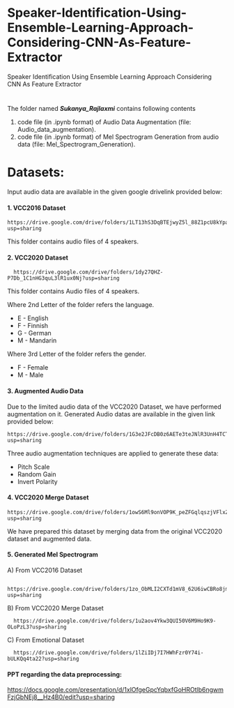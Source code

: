 # Speaker-Identification-Using-Ensemble-Learning-Approach-Considering-CNN-As-Feature-Extractor
Speaker Identification Using Ensemble Learning Approach Considering CNN As Feature Extractor

# 

The folder named ***Sukanya_Rajlaxmi*** contains following contents 
1. code file (in .ipynb format) of Audio Data Augmentation (file: Audio_data_augmentation).
2. code file (in .ipynb format) of Mel Spectrogram Generation from audio data (file: Mel_Spectrogram_Generation).


# **Datasets:**

Input audio data are available in the given google drivelink provided below:

#### 1. VCC2016 Dataset 
  
    https://drive.google.com/drive/folders/1LT13hS3DqBTEjwyZ5l_88Z1pcU8kYpa0?usp=sharing
    
This folder contains audio files of 4 speakers.
    
#### 2. VCC2020 Dataset

      https://drive.google.com/drive/folders/1dy27QHZ-P7Db_1C1nHG3quL3lR1ux0Nj?usp=sharing
      
  This folder contains Audio files of 4 speakers.
      
   Where 2nd Letter of the folder refers the language.
   
* E - English
* F - Finnish
* G - German 
* M - Mandarin 
      
      
Where 3rd Letter of the folder refers the gender.
   
* F - Female
* M - Male
      
#### 3. Augmented Audio Data
    
  Due to the limited audio data of the VCC2020 Dataset, we have performed augmentation on it. Generated Audio datas are available in the given link provided below:

   
    https://drive.google.com/drive/folders/1G3e2JFcDB0z6AETe3teJNlR3UnH4TCTS?usp=sharing
    
  Three audio augmentation techniques are applied to generate these data:
    
  * Pitch Scale
  * Random Gain
  * Invert Polarity


#### 4. VCC2020 Merge Dataset
      
    https://drive.google.com/drive/folders/1owS6Ml9onVOP9K_peZFGqlqszjVFlxZG?usp=sharing
    
 We have prepared this dataset by merging data from the original VCC2020 dataset and augmented data.
 
 
#### 5. Generated Mel Spectrogram

  A) From VCC2016 Dataset
  
        https://drive.google.com/drive/folders/1zo_ObMLI2CXTd1mV8_62U6iwCBRo8jmY?usp=sharing
        
  B) From VCC2020 Merge Dataset
  
      https://drive.google.com/drive/folders/1u2aov4Ykw3QUI50V6M9Ho9K9-OLoPzL3?usp=sharing
      
  C) From Emotional Dataset
  
      https://drive.google.com/drive/folders/1lZiIDj7I7HWhFzr0Y74i-bULKQq4ta22?usp=sharing
    
    
#### PPT regarding the data preprocessing:

https://docs.google.com/presentation/d/1xlOfgeGpcYqbxfGoHROtlb6ngwmFzjGbNEj8__Hz4B0/edit?usp=sharing
